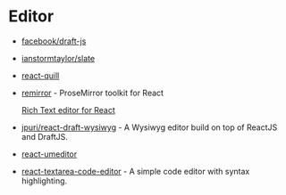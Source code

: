 # Editor

- [facebook/draft-js](https://github.com/facebook/draft-js)
- [ianstormtaylor/slate](https://github.com/ianstormtaylor/slate)
- [react-quill](https://github.com/zenoamaro/react-quill)
- [remirror](https://github.com/remirror/remirror) - ProseMirror toolkit for React

    [Rich Text editor for React](https://medium.com/collaborne-engineering/rich-text-editor-for-react-f7d71746867f)

- [jpuri/react-draft-wysiwyg](https://github.com/jpuri/react-draft-wysiwyg) - A Wysiwyg editor build on top of ReactJS and DraftJS.
- [react-umeditor](https://github.com/liuhong1happy/react-umeditor)
- [react-textarea-code-editor](https://github.com/uiwjs/react-textarea-code-editor) - A simple code editor with syntax highlighting.
